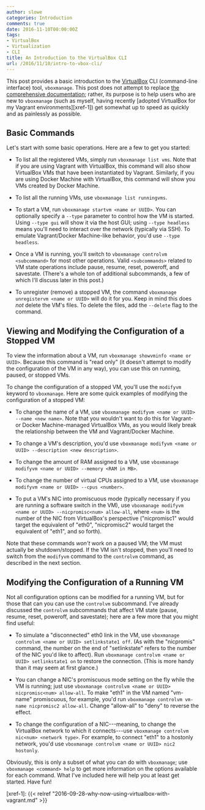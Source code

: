 ```yaml
---
author: slowe
categories: Introduction
comments: true
date: 2016-11-10T00:00:00Z
tags:
- VirtualBox
- Virtualization
- CLI
title: An Introduction to the VirtualBox CLI
url: /2016/11/10/intro-to-vbox-cli/
---
```


This post provides a basic introduction to the [VirtualBox][link-1] CLI (command-line interface) tool, `vboxmanage`. This post does not attempt to replace [the comprehensive documentation][link-2]; rather, its purpose is to help users who are new to `vboxmanage` (such as myself, having recently [adopted VirtualBox for my Vagrant environments][xref-1]) get somewhat up to speed as quickly and as painlessly as possible.

## Basic Commands

Let's start with some basic operations. Here are a few to get you started:

* To list all the registered VMs, simply run `vboxmanage list vms`. Note that if you are using Vagrant with VirtualBox, this command will also show VirtualBox VMs that have been instantiated by Vagrant. Similarly, if you are using Docker Machine with VirtualBox, this command will show you VMs created by Docker Machine.

* To list all the running VMs, use `vboxmanage list runningvms`.

* To start a VM, run `vboxmanage startvm <name or UUID>`. You can optionally specify a `--type` parameter to control how the VM is started. Using `--type gui` will show it via the host GUI; using `--type headless` means you'll need to interact over the network (typically via SSH). To emulate Vagrant/Docker Machine-like behavior, you'd use `--type headless`.

* Once a VM is running, you'll switch to `vboxmanage controlvm <subcommand>` for most other operations. Valid `<subcommands>` related to VM state operations include pause, resume, reset, poweroff, and savestate. (There's a whole ton of additional subcommands, a few of which I'll discuss later in this post.)

* To unregister (remove) a stopped VM, the command `vboxmanage unregistervm <name or UUID>` will do it for you. Keep in mind this does _not_ delete the VM's files. To delete the files, add the `--delete` flag to the command.

## Viewing and Modifying the Configuration of a Stopped VM

To view the information about a VM, run `vboxmanage showvminfo <name or UUID>`. Because this command is "read only" (it doesn't attempt to modify the configuration of the VM in any way), you can use this on running, paused, or stopped VMs.

To change the configuration of a stopped VM, you'll use the `modifyvm` keyword to `vboxmanage`. Here are some quick examples of modifying the configuration of a stopped VM:

* To change the name of a VM, use `vboxmanage modifyvm <name or UUID> --name <new name>`. Note that you wouldn't want to do this for Vagrant- or Docker Machine-managed VirtualBox VMs, as you would likely break the relationship between the VM and Vagrant/Docker Machine.

* To change a VM's description, you'd use `vboxmanage modifyvm <name or UUID> --description <new description>`.

* To change the amount of RAM assigned to a VM, use `vboxmanage modifyvm <name or UUID> --memory <RAM in MB>`.

* To change the number of virtual CPUs assigned to a VM, use `vboxmanage modifyvm <name or UUID> --cpus <number>`.

* To put a VM's NIC into promiscuous mode (typically necessary if you are running a software switch in the VM), use `vboxmanage modifyvm <name or UUID> --nicpromisc<num> allow-all`, where `<num>` is the number of the NIC from VirtualBox's perspective ("nicpromisc1" would target the equivalent of "eth0", "nicpromisc2" would target the equivalent of "eth1", and so forth).

Note that these commands _won't_ work on a paused VM; the VM must actually be shutdown/stopped. If the VM isn't stopped, then you'll need to switch from the `modifyvm` command to the `controlvm` command, as described in the next section.

## Modifying the Configuration of a Running VM

Not all configuration options can be modified for a running VM, but for those that can you can use the `controlvm` subcommand. I've already discussed the `controlvm` subcommands that affect VM state (pause, resume, reset, poweroff, and savestate); here are a few more that you might find useful:

* To simulate a "disconnected" eth0 link in the VM, use `vboxmanage controlvm <name or UUID> setlinkstate1 off`. (As with the "nicpromis" command, the number on the end of "setlinkstate" refers to the number of the NIC you'd like to affect). Run `vboxmanage controlvm <name or UUID> setlinkstate1 on` to restore the connection. (This is more handy than it may seem at first glance.)

* You can change a NIC's promiscuous mode setting on the fly while the VM is running; just use `vboxmanage controlvm <name or UUID> nicpromisc<num> allow-all`. To make "eth1" in the VM named "vm-name" promiscuous, for example, you'd run `vboxmanage controlvm vm-name nicpromisc2 allow-all`. Change "allow-all" to "deny" to reverse the effect.

* To change the configuration of a NIC---meaning, to change the VirtualBox network to which it connects---use `vboxmanage controlvm nic<num> <network type>`. For example, to connect "eth1" to a hostonly network, you'd use `vboxmanage controlvm <name or UUID> nic2 hostonly`.

Obviously, this is only a subset of what you can do with `vboxmanage`; use `vboxmanage <command> help` to get more information on the options available for each command. What I've included here will help you at least get started. Have fun!

[link-1]: https://www.virtualbox.org/
[link-2]: https://www.virtualbox.org/manual/UserManual.html
[xref-1]: {{< relref "2016-09-28-why-now-using-virtualbox-with-vagrant.md" >}}
